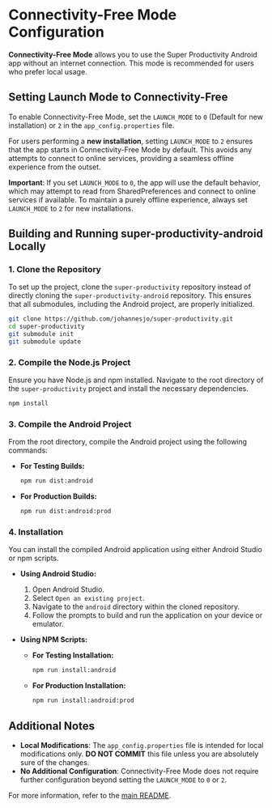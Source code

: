 # Connectivity-Free Mode Configuration

**Connectivity-Free Mode** allows you to use the Super Productivity Android app without an internet connection. This mode is recommended for users who prefer local usage.

## Setting Launch Mode to Connectivity-Free

To enable Connectivity-Free Mode, set the `LAUNCH_MODE` to `0` (Default for new installation) or `2` in the `app_config.properties` file.

For users performing a **new installation**, setting `LAUNCH_MODE` to `2` ensures that the app starts in Connectivity-Free Mode by default. This avoids any attempts to connect to online services, providing a seamless offline experience from the outset.

**Important**: If you set `LAUNCH_MODE` to `0`, the app will use the default behavior, which may attempt to read from SharedPreferences and connect to online services if available. To maintain a purely offline experience, always set `LAUNCH_MODE` to `2` for new installations.

## Building and Running super-productivity-android Locally

### 1. Clone the Repository

To set up the project, clone the `super-productivity` repository instead of directly cloning the `super-productivity-android` repository. This ensures that all submodules, including the Android project, are properly initialized.

```bash
git clone https://github.com/johannesjo/super-productivity.git
cd super-productivity
git submodule init
git submodule update
```

### 2. Compile the Node.js Project

Ensure you have Node.js and npm installed. Navigate to the root directory of the `super-productivity` project and install the necessary dependencies.

```bash
npm install
```

### 3. Compile the Android Project

From the root directory, compile the Android project using the following commands:

- **For Testing Builds:**

  ```bash
  npm run dist:android
  ```

- **For Production Builds:**

  ```bash
  npm run dist:android:prod
  ```

### 4. Installation

You can install the compiled Android application using either Android Studio or npm scripts.

- **Using Android Studio:**

  1. Open Android Studio.
  2. Select `Open an existing project`.
  3. Navigate to the `android` directory within the cloned repository.
  4. Follow the prompts to build and run the application on your device or emulator.

- **Using NPM Scripts:**

  - **For Testing Installation:**

    ```bash
    npm run install:android
    ```

  - **For Production Installation:**

    ```bash
    npm run install:android:prod
    ```

## Additional Notes

- **Local Modifications**: The `app_config.properties` file is intended for local modifications only. **DO NOT COMMIT** this file unless you are absolutely sure of the changes.
- **No Additional Configuration**: Connectivity-Free Mode does not require further configuration beyond setting the `LAUNCH_MODE` to `0` or `2`.

For more information, refer to the [main README](./README.md).
